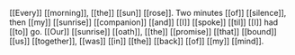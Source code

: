 [[Every]] [[morning]], [[the]] [[sun]] [[rose]]. Two minutes [[of]] [[silence]], then [[my]] [[sunrise]] [[companion]] [[and]] [[I]] [[spoke]] [[til]] [[I]] had [[to]] go. [[Our]] [[sunrise]] [[oath]], [[the]] [[promise]] [[that]] [[bound]] [[us]] [[together]], [[was]] [[in]] [[the]] [[back]] [[of]] [[my]] [[mind]]. 
